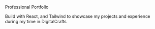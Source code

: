 Professional Portfolio

Build with React, and Tailwind to showcase my projects and experience during my time in DigitalCrafts